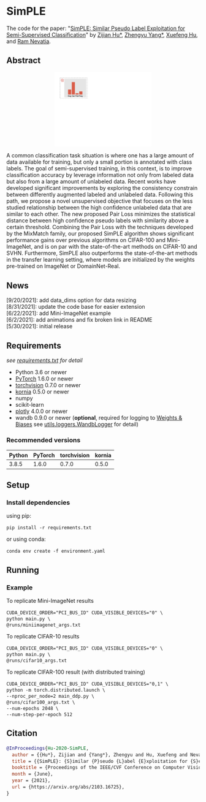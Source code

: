 # SimPLE

The code for the
paper: "[SimPLE: Similar Pseudo Label Exploitation for Semi-Supervised Classification](https://arxiv.org/abs/2103.16725)"
by [Zijian Hu*](https://www.zijianhu.com/),
[Zhengyu Yang*](https://zhengyuyang.com/),
[Xuefeng Hu](https://xuefenghu.me/), and [Ram Nevatia](https://sites.usc.edu/iris-cvlab/professor-ram-nevatia/).

## Abstract

<img src="media/pairloss_anim.png" alt="Pair Loss" style="display: block; margin-left: auto; margin-right: auto; width: 50%;">

A common classification task situation is where one has a large amount of data available for training, but only a small
portion is annotated with class labels. The goal of semi-supervised training, in this context, is to improve
classification accuracy by leverage information not only from labeled data but also from a large amount of unlabeled
data. Recent works have developed significant improvements by exploring the consistency constrain between differently
augmented labeled and unlabeled data. Following this path, we propose a novel unsupervised objective that focuses on the
less studied relationship between the high confidence unlabeled data that are similar to each other. The new proposed
Pair Loss minimizes the statistical distance between high confidence pseudo labels with similarity above a certain
threshold. Combining the Pair Loss with the techniques developed by the MixMatch family, our proposed SimPLE algorithm
shows significant performance gains over previous algorithms on CIFAR-100 and Mini-ImageNet, and is on par with the
state-of-the-art methods on CIFAR-10 and SVHN. Furthermore, SimPLE also outperforms the state-of-the-art methods in the
transfer learning setting, where models are initialized by the weights pre-trained on ImageNet or DomainNet-Real.

## News

[9/20/2021]: add data_dims option for data resizing <br>
[8/31/2021]: update the code base for easier extension <br>
[6/22/2021]: add Mini-ImageNet example <br>
[6/2/2021]: add animations and fix broken link in README <br>
[5/30/2021]: initial release

## Requirements

*see [requirements.txt](requirements.txt) for detail*

- Python 3.6 or newer
- [PyTorch](https://pytorch.org/) 1.6.0 or newer
- [torchvision](https://pytorch.org/docs/stable/torchvision/index.html) 0.7.0 or newer
- [kornia](https://kornia.readthedocs.io/en/latest/augmentation.html) 0.5.0 or newer
- numpy
- scikit-learn
- [plotly](https://plotly.com/python/) 4.0.0 or newer
- wandb 0.9.0 or newer (**optional**, required for logging to [Weights & Biases](https://www.wandb.com/)
  see [utils.loggers.WandbLogger](utils/loggers.py) for detail)

### Recommended versions

|Python|PyTorch|torchvision|kornia|
| --- | --- | --- | --- |
|3.8.5|1.6.0|0.7.0|0.5.0|

## Setup

### Install dependencies

using pip:

```shell
pip install -r requirements.txt
```

or using conda:

```shell
conda env create -f environment.yaml
```

## Running

### Example

To replicate Mini-ImageNet results

```shell
CUDA_DEVICE_ORDER="PCI_BUS_ID" CUDA_VISIBLE_DEVICES="0" \
python main.py \
@runs/miniimagenet_args.txt
```

To replicate CIFAR-10 results

```shell
CUDA_DEVICE_ORDER="PCI_BUS_ID" CUDA_VISIBLE_DEVICES="0" \
python main.py \
@runs/cifar10_args.txt
```

To replicate CIFAR-100 result (with distributed training)

```shell
CUDA_DEVICE_ORDER="PCI_BUS_ID" CUDA_VISIBLE_DEVICES="0,1" \
python -m torch.distributed.launch \
--nproc_per_node=2 main_ddp.py \
@runs/cifar100_args.txt \
--num-epochs 2048 \
--num-step-per-epoch 512
```

## Citation

```bibtex
@InProceedings{Hu-2020-SimPLE,
  author = {{Hu*}, Zijian and {Yang*}, Zhengyu and Hu, Xuefeng and Nevaita, Ram},
  title = {{SimPLE}: {S}imilar {P}seudo {L}abel {E}xploitation for {S}emi-{S}upervised {C}lassification},
  booktitle = {Proceedings of the IEEE/CVF Conference on Computer Vision and Pattern Recognition (CVPR)},
  month = {June},
  year = {2021},
  url = {https://arxiv.org/abs/2103.16725},
}
```
